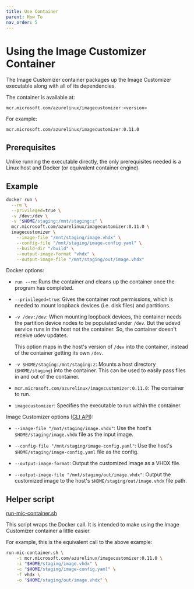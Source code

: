 ```yaml
---
title: Use Container
parent: How To
nav_order: 5
---
```


# Using the Image Customizer Container

The Image Customizer container packages up the Image Customizer executable along with
all of its dependencies.

The container is available at:

```text
mcr.microsoft.com/azurelinux/imagecustomizer:<version>
```

For example:

```text
mcr.microsoft.com/azurelinux/imagecustomizer:0.11.0
```

## Prerequisites

Unlike running the executable directly, the only prerequisites needed is a Linux host
and Docker (or equivalent container engine).

## Example

```bash
docker run \
  --rm \
  --privileged=true \
  -v /dev:/dev \
  -v "$HOME/staging:/mnt/staging:z" \
  mcr.microsoft.com/azurelinux/imagecustomizer:0.11.0 \
  imagecustomizer \
    --image-file "/mnt/staging/image.vhdx" \
    --config-file "/mnt/staging/image-config.yaml" \
    --build-dir "/build" \
    --output-image-format "vhdx" \
    --output-image-file "/mnt/staging/out/image.vhdx"
```

Docker options:

- `run --rm`: Runs the container and cleans up the container once the program
  has completed.

- `--privileged=true`: Gives the container root permissions, which is needed to mount
  loopback devices (i.e. disk files) and partitions.

- `-v /dev:/dev`: When mounting loopback devices, the container needs the partition
  device nodes to be populated under `/dev`. But the udevd service runs in the host not
  the container. So, the container doesn't receive udev updates.

  This option maps in the host's version of `/dev` into the container, instead of the
  container getting its own `/dev`.

- `-v $HOME/staging:/mnt/staging:z`: Mounts a host directory (`$HOME/staging`) into the
   container. This can be used to easily pass files in and out of the container.

- `mcr.microsoft.com/azurelinux/imagecustomizer:0.11.0`: The container to run.

- `imagecustomizer`: Specifies the executable to run within the container.

Image Customizer options ([CLI API](../api/cli.md)):

- `--image-file "/mnt/staging/image.vhdx"`: Use the host's `$HOME/staging/image.vhdx`
  file as the input image.

- `--config-file "/mnt/staging/image-config.yaml"`: Use the host's
  `$HOME/staging/image-config.yaml` file as the config.

- `--output-image-format`: Output the customized image as a VHDX file.

- `--output-image-file "/mnt/staging/out/image.vhdx"`: Output the customized image to
  the host's `$HOME/staging/out/image.vhdx` file path.

## Helper script

[run-mic-container.sh](https://github.com/microsoft/azure-linux-image-tools/blob/stable/toolkit/tools/imagecustomizer/container/run-mic-container.sh)

This script wraps the Docker call. It is intended to make using the Image Customizer
container a little easier.

For example, this is the equivalent call to the above example:

```bash
run-mic-container.sh \
    -t mcr.microsoft.com/azurelinux/imagecustomizer:0.11.0 \
    -i "$HOME/staging/image.vhdx" \
    -c "$HOME/staging/image-config.yaml" \
    -f vhdx \
    -o "$HOME/staging/out/image.vhdx" \
```
